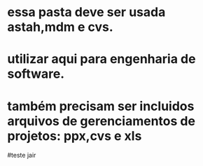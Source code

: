 # essa pasta deve ser usada astah,mdm e cvs.
# utilizar aqui para engenharia de software.
# também precisam ser incluidos arquivos de gerenciamentos de projetos: ppx,cvs e xls
#teste jair
